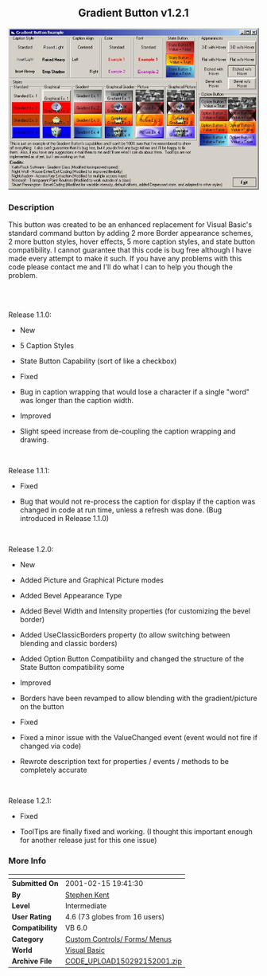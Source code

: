 ﻿<div align="center">

## Gradient Button v1\.2\.1

<img src="PIC2001214151313165.jpg">
</div>

### Description

This button was created to be an enhanced replacement for Visual Basic's standard command button by adding 2 more Border appearance schemes, 2 more button styles, hover effects, 5 more caption styles, and state button compatibility. I cannot guarantee that this code is bug free although I have made every attempt to make it such. If you have any problems with this code please contact me and I'll do what I can to help you though the problem.

<BR><BR>

Release 1.1.0:<BR>

+ New<BR>

- 5 Caption Styles<BR>

- State Button Capability (sort of like a checkbox)<BR>

+ Fixed<BR>

- Bug in caption wrapping that would lose a character if a single "word" was longer than the caption width.<BR>

+ Improved<BR>

- Slight speed increase from de-coupling the caption wrapping and drawing.<BR>

<BR>

Release 1.1.1:<BR>

+ Fixed<BR>

- Bug that would not re-process the caption for display if the caption was changed in code at run time, unless a refresh was done. (Bug introduced in Release 1.1.0)<BR>

<BR>

Release 1.2.0:<BR>

+ New<BR>

- Added Picture and Graphical Picture modes<BR>

- Added Bevel Appearance Type<BR>

- Added Bevel Width and Intensity properties (for customizing the bevel border)<BR>

- Added UseClassicBorders property (to allow switching between blending and classic borders)<BR>

- Added Option Button Compatibility and changed the structure of the State Button compatibility some<BR>

+ Improved<BR>

- Borders have been revamped to allow blending with the gradient/picture on the button<BR>

+ Fixed<BR>

- Fixed a minor issue with the ValueChanged event (event would not fire if changed via code)<BR>

- Rewrote description text for properties / events / methods to be completely accurate<BR>

<BR>

Release 1.2.1:<BR>

+ Fixed<BR>

- ToolTips are finally fixed and working. (I thought this important enough for another release just for this one issue)
 
### More Info
 


<span>             |<span>
---                |---
**Submitted On**   |2001-02-15 19:41:30
**By**             |[Stephen Kent](https://github.com/Planet-Source-Code/PSCIndex/blob/master/ByAuthor/stephen-kent.md)
**Level**          |Intermediate
**User Rating**    |4.6 (73 globes from 16 users)
**Compatibility**  |VB 6\.0
**Category**       |[Custom Controls/ Forms/  Menus](https://github.com/Planet-Source-Code/PSCIndex/blob/master/ByCategory/custom-controls-forms-menus__1-4.md)
**World**          |[Visual Basic](https://github.com/Planet-Source-Code/PSCIndex/blob/master/ByWorld/visual-basic.md)
**Archive File**   |[CODE\_UPLOAD150292152001\.zip](https://github.com/Planet-Source-Code/stephen-kent-gradient-button-v1-2-1__1-14902/archive/master.zip)








